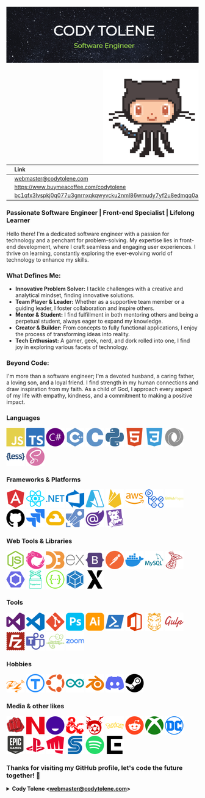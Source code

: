 [![Cody Tolene][cody-tolene-intro-img]][cody-tolene-link]

<img align="right" src=".github/images/github.gif" width="250">

|                                                                | Link                                                                               |
| :------------------------------------------------------------- | :--------------------------------------------------------------------------------- |
| <img width="48" src=".github/ng-icons/email.svg" />            | webmaster@codytolene.com                                                           |
| <img width="48" src=".github/simple-icons/buymeacoffee.svg" /> | https://www.buymeacoffee.com/codytolene                                            |
| <img width="48" src=".github/images/bitcoin-btc-logo.svg" />   | [bc1qfx3lvspkj0q077u3gnrnxqkqwyvcku2nml86wmudy7yf2u8edmqq0a5vnt][btc-address-link] |

### Passionate Software Engineer | Front-end Specialist | Lifelong Learner

Hello there! I'm a dedicated software engineer with a passion for technology and a penchant for problem-solving. My expertise lies in front-end development, where I craft seamless and engaging user experiences. I thrive on learning, constantly exploring the ever-evolving world of technology to enhance my skills.

### What Defines Me:

- **Innovative Problem Solver:** I tackle challenges with a creative and analytical mindset, finding innovative solutions.
- **Team Player & Leader:** Whether as a supportive team member or a guiding leader, I foster collaboration and inspire others.
- **Mentor & Student:** I find fulfillment in both mentoring others and being a perpetual student, always eager to expand my knowledge.
- **Creator & Builder:** From concepts to fully functional applications, I enjoy the process of transforming ideas into reality.
- **Tech Enthusiast:** A gamer, geek, nerd, and dork rolled into one, I find joy in exploring various facets of technology.

### Beyond Code:

I'm more than a software engineer; I'm a devoted husband, a caring father, a loving son, and a loyal friend. I find strength in my human connections and draw inspiration from my faith. As a child of God, I approach every aspect of my life with empathy, kindness, and a commitment to making a positive impact.

### Languages

<p float="left">
  <img width="48" src=".github/simple-icons/javascript.svg" title="JavaScript" />
  <img width="48" src=".github/simple-icons/typescript.svg" title="TypeScript" />
  <img width="48" src=".github/simple-icons/csharp.svg" title="CSharp" />
  <img width="48" src=".github/simple-icons/cplusplus.svg" title="C++" />
  <img width="48" src=".github/simple-icons/c.svg" title="C" />
  <img width="48" src=".github/simple-icons/python.svg" title="Python" />
  <img width="48" src=".github/simple-icons/html5.svg" title="HTML5" />
  <img width="48" src=".github/simple-icons/css3.svg" title="CSS3" />
  <img width="48" src=".github/simple-icons/json.svg" title="JSON" />
  <img width="48" src=".github/simple-icons/less.svg" title="LESS" />
  <img width="48" src=".github/simple-icons/sass.svg" title="SASS" />
</p>

### Frameworks & Platforms

<p float="left">
  <img width="48" src=".github/simple-icons/angular.svg" title="Google Angular" />
  <img width="48" src=".github/simple-icons/react.svg" title="React" />
  <img width="48" src=".github/simple-icons/dotnet.svg" title=".NET" />
  <img width="48" src=".github/simple-icons/azuredevops.svg" title="Azure DevOps" />
  <img width="48" src=".github/simple-icons/microsoftazure.svg" title="Microsoft Azure" />
  <img width="48" src=".github/simple-icons/firebase.svg" title="Google Firebase" />
  <img width="48" src=".github/simple-icons/amazonaws.svg" title="Amazon AWS" />
  <img width="48" src=".github/simple-icons/githubactions.svg" title="GitHub Actions" />
  <img width="48" src=".github/simple-icons/githubpages.svg" title="GitHub Pages" />
  <img width="48" src=".github/simple-icons/github.svg" title="GitHub" />
  <img width="48" src=".github/simple-icons/jira.svg" title="Jira" />
  <img width="48" src=".github/simple-icons/googlecloud.svg" title="Google Cloud" />
  <img width="48" src=".github/simple-icons/azurepipelines.svg" title="Azure Pipelines" />
  <img width="48" src=".github/simple-icons/blazor.svg" title="Blazor" />
  <img width="48" src=".github/simple-icons/datadog.svg" title="Datadog" />
</p>

### Web Tools & Libraries

<p float="left">
  <img width="48" src=".github/simple-icons/nodedotjs.svg" title="Node.js" />
  <img width="48" src=".github/simple-icons/reactivex.svg" title="ReactiveX" />
  <img width="48" src=".github/simple-icons/d3dotjs.svg" title="D3.js" />
  <img width="48" src=".github/simple-icons/express.svg" title="Express" />
  <img width="48" src=".github/simple-icons/bootstrap.svg" title="Bootstrap" />
  <img width="48" src=".github/simple-icons/postman.svg" title="Postman" />
  <img width="48" src=".github/simple-icons/docker.svg" title="Docker" />
  <img width="48" src=".github/simple-icons/mysql.svg" title="MySQL" />
  <img width="48" src=".github/simple-icons/microsoftsqlserver.svg" title="Microsoft SQL Server" />
  <img width="48" src=".github/simple-icons/eslint.svg" title="ESLint" />
  <img width="48" src=".github/simple-icons/puppeteer.svg" title="Puppeteer" />
  <img width="48" src=".github/simple-icons/swagger.svg" title="Swagger" />
  <img width="48" src=".github/simple-icons/webpack.svg" title="Webpack" />
  <img width="48" src=".github/simple-icons/xstate.svg" title="XState" />
</p>

### Tools

<p float="left">
  <img width="48" src=".github/simple-icons/visualstudio.svg" title="Visual Studio" />
  <img width="48" src=".github/simple-icons/visualstudiocode.svg" title="Visual Studio Code" />
  <img width="48" src=".github/simple-icons/git.svg" title="Git" />
  <img width="48" src=".github/simple-icons/adobephotoshop.svg" title="Adobe Photoshop" />
  <img width="48" src=".github/simple-icons/adobeillustrator.svg" title="Adobe Illustrator" />
  <img width="48" src=".github/simple-icons/powershell.svg" title="Powershell" />
  <img width="48" src=".github/simple-icons/microsoftoffice.svg" title="Microsoft Office" />
  <img width="48" src=".github/simple-icons/grunt.svg" title="Grunt" />
  <img width="48" src=".github/simple-icons/gulp.svg" title="Gulp" />
  <img width="48" src=".github/simple-icons/filezilla.svg" title="FileZilla" />
  <img width="48" src=".github/simple-icons/microsoftteams.svg" title="Microsoft Teams" />
  <img width="48" src=".github/simple-icons/notepadplusplus.svg" title="Notepad++" />
  <img width="48" src=".github/simple-icons/zoom.svg" title="Zoom" />
</p>

### Hobbies

<p float="left">
  <img width="48" src=".github/simple-icons/flipperzero.svg" title="Flipper Zero" />
  <img width="48" src=".github/simple-icons/thingiverse.svg" title="Thingiverse" />
  <img width="48" src=".github/simple-icons/ubuntu.svg" title="Ubuntu" />
  <img width="48" src=".github/simple-icons/arduino.svg" title="Arduino" />
  <img width="48" src=".github/simple-icons/blender.svg" title="Blender" />
  <img width="48" src=".github/simple-icons/discord.svg" title="Discord" />
  <img width="48" src=".github/simple-icons/steam.svg" title="Steam" />
</p>

### Media & other likes

<p float="left">
  <img width="48" src=".github/simple-icons/onepunchman.svg" title="One Punch Man" />
  <img width="48" src=".github/simple-icons/nintendo.svg" title="Nintendo" />
  <img width="48" src=".github/simple-icons/funimation.svg" title="Funimation" />
  <img width="48" src=".github/simple-icons/dungeonsanddragons.svg" title="Dungeons & Dragons" />
  <img width="48" src=".github/simple-icons/fullmetallalchemist.svg" title="Fullmetal Alchemist" />
  <img width="48" src=".github/simple-icons/pokemon.svg" title="Pokemon" />
  <img width="48" src=".github/simple-icons/reddit.svg" title="Reddit" />
  <img width="48" src=".github/simple-icons/xbox.svg" title="Xbox" />
  <img width="48" src=".github/simple-icons/dcentertainment.svg" title="DC" />
  <img width="48" src=".github/simple-icons/epicgames.svg" title="Epic Games" />
  <img width="48" src=".github/simple-icons/playstation.svg" title="Playstation" />
  <img width="48" src=".github/simple-icons/riotgames.svg" title="Riot Games" />
  <img width="48" src=".github/simple-icons/sega.svg" title="Sega" />
  <img width="48" src=".github/simple-icons/spotify.svg" title="Spotify" />
  <img width="48" src=".github/simple-icons/squareenix.svg" title="Square Enix" />
</p>

### Thanks for visiting my GitHub profile, let's code the future together! 🚀

<details>
  <summary>
    <b>
      Cody Tolene
      &#60;<a href="mailto:webmaster@codytolene.com">webmaster@codytolene.com</a>&#62;
    </b>
  </summary>
  
  ```
  God, grant me the serenity to accept the things I cannot change; courage to change the things I can; and wisdom to know the difference. Living one day at a time; enjoying one moment at a time; accepting hardships as the pathway to peace; taking, as He did, this sinful world as it is, not as I would have it; trusting that He will make all things right if I surrender to His Will; so that I may be reasonably happy in this life, and supremely happy with Him forever and ever in the next. Amen.
  ```
</details>

[btc-address-link]: https://explorer.btc.com/btc/address/
[cody-tolene-intro-img]: .github/images/cody-tolene-intro.gif
[cody-tolene-link]: https://www.codytolene.com
[simple-icons-link]: https://simpleicons.org/
